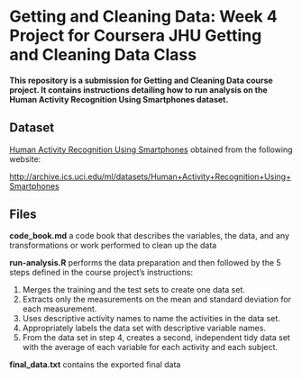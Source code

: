 # Getting and Cleaning Data: Week 4 Project for Coursera JHU Getting and Cleaning Data Class

#### This repository is a submission for Getting and Cleaning Data course project. It contains instructions detailing how to run analysis on the Human Activity Recognition Using Smartphones dataset.

## Dataset
[Human Activity Recognition Using Smartphones](https://d396qusza40orc.cloudfront.net/getdata%2Fprojectfiles%2FUCI%20HAR%20Dataset.zip) obtained from the following website:

http://archive.ics.uci.edu/ml/datasets/Human+Activity+Recognition+Using+Smartphones

## Files
**code_book.md** a code book that describes the variables, the data, and any transformations or work performed to clean up the data

**run-analysis.R** performs the data preparation and then followed by the 5 steps defined in the course project’s instructions:
  1. Merges the training and the test sets to create one data set.
  2. Extracts only the measurements on the mean and standard deviation for each measurement.
  3. Uses descriptive activity names to name the activities in the data set.
  4. Appropriately labels the data set with descriptive variable names.
  5. From the data set in step 4, creates a second, independent tidy data set with the average of each variable for each activity and each subject.

**final_data.txt** contains the exported final data 
